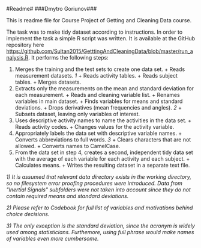 #Readme#
###Dmytro Goriunov###

This is readme file for Course Project of Getting and Cleaning Data course.

The task was to make tidy dataset according to instructions. In order to implement the task a simple R script was written. It is available at the GitHub repository here <https://github.com/Sultan2015/GetttingAndCleaningData/blob/master/run_analysis.R>. It performs the following steps:

1. Merges the training and the test sets to create one data set.
        + Reads measurement datasets. *1*
        + Reads activity tables.
        + Reads subject tables.
        + Merges datasets.
2. Extracts only the measurements on the mean and standard deviation for each measurement.
        + Reads and cleaning variable list.
        + Renames variables in main dataset.
        + Finds variables for means and standard deviations.
        + Drops derivatives (mean frequencies and angles). *2*
        + Subsets dataset, leaving only variables of interest.
3. Uses descriptive activity names to name the activities in the data set.
        + Reads activity codes.
        + Changes values for the activity variable.
4. Appropriately labels the data set with descriptive variable names.
        + Converts abbreviations to full words. *3*
        + Clears characters that are not allowed.
        + Converts names to CamelCase.
5. From the data set in step 4, creates a second, independent tidy data set with the average of each variable for each activity and each subject.
        + Calculates means.
        + Writes the resulting dataset in a separate text file.

*1) It is assumed that relevant data directory exists in the working directory, so no filesystem error proofing procedures were introduced. Data from "Inertial Signals" subfolders were not taken into account since they do not contain required means and standard deviations.*

*2) Please refer to Codebook for full list of variables and motivations behind choice decisions.*

*3) The only exception is the standard deviation, since the acronym is widely used among statisticians. Furthemore, using full phrase would make names of variables even more cumbersome.*